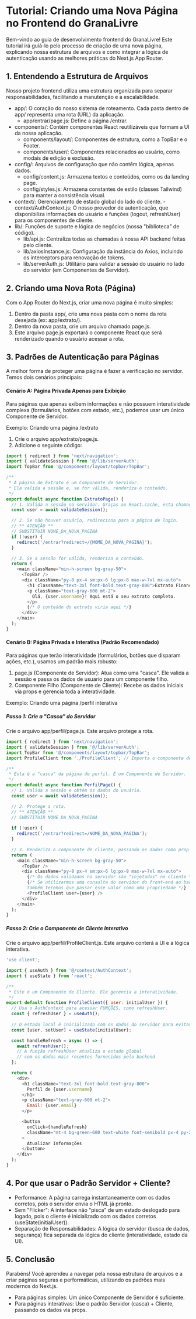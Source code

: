 # Tutorial: Criando uma Nova Página no Frontend do GranaLivre

Bem-vindo ao guia de desenvolvimento frontend do GranaLivre! Este tutorial irá guiá-lo pelo processo de criação de uma nova página, explicando nossa estrutura de arquivos e como integrar a lógica de autenticação usando as melhores práticas do Next.js App Router.

## 1. Entendendo a Estrutura de Arquivos
Nosso projeto frontend utiliza uma estrutura organizada para separar responsabilidades, facilitando a manutenção e a escalabilidade.
  - app/: O coração do nosso sistema de roteamento. Cada pasta dentro de app/ representa uma rota (URL) da aplicação.
    - app/entrar/page.js: Define a página /entrar.
  - components/: Contém componentes React reutilizáveis que formam a UI da nossa aplicação.
    - components/layout/: Componentes de estrutura, como a TopBar e o Footer.
    - components/user/: Componentes relacionados ao usuário, como modais de edição e exclusão.
  - config/: Arquivos de configuração que não contêm lógica, apenas dados.
    - config/content.js: Armazena textos e conteúdos, como os da landing page.
    - config/styles.js: Armazena constantes de estilo (classes Tailwind) para manter a consistência visual.
  - context/: Gerenciamento de estado global do lado do cliente.
    -context/AuthContext.js: O nosso provedor de autenticação, que disponibiliza informações do usuário e funções (logout, refreshUser) para os componentes de cliente.
  - lib/: Funções de suporte e lógica de negócios (nossa "biblioteca" de código).
    - lib/api.js: Centraliza todas as chamadas à nossa API backend feitas pelo cliente.
    - lib/axiosInstance.js: Configuração da instância do Axios, incluindo os interceptors para renovação de tokens.
    - lib/serverAuth.js: Utilitário para validar a sessão do usuário no lado do servidor (em Componentes de Servidor).

## 2. Criando uma Nova Rota (Página)
Com o App Router do Next.js, criar uma nova página é muito simples:
  1. Dentro da pasta app/, crie uma nova pasta com o nome da rota desejada (ex: app/extrato/).
  2. Dentro da nova pasta, crie um arquivo chamado page.js.
  3. Este arquivo page.js exportará o componente React que será renderizado quando o usuário acessar a rota.

## 3. Padrões de Autenticação para Páginas
A melhor forma de proteger uma página é fazer a verificação no servidor. Temos dois cenários principais:

#### Cenário A: Página Privada Apenas para Exibição
Para páginas que apenas exibem informações e não possuem interatividade complexa (formulários, botões com estado, etc.), podemos usar um único Componente de Servidor.

Exemplo: Criando uma página /extrato

1. Crie o arquivo app/extrato/page.js.
2. Adicione o seguinte código:

```js
import { redirect } from 'next/navigation';
import { validateSession } from '@/lib/serverAuth';
import TopBar from '@/components/layout/topbar/TopBar';

/**
 * A página de Extrato é um Componente de Servidor.
 * Ela valida a sessão e, se for válida, renderiza o conteúdo.
 */
export default async function ExtratoPage() {
  // 1. Valida a sessão no servidor. Graças ao React.cache, esta chamada é otimizada.
  const user = await validateSession();

  // 2. Se não houver usuário, redireciona para a página de login.
  // ** ATENÇÃO **
  // SUBSTITUIR NOME_DA_NOVA_PAGINA
  if (!user) {
    redirect('/entrar?redirect=/{MOME_DA_NOVA_PAGINA}');
  }

  // 3. Se a sessão for válida, renderiza o conteúdo.
  return (
    <main className="min-h-screen bg-gray-50">
      <TopBar />
      <div className="py-8 px-4 sm:px-6 lg:px-8 max-w-7xl mx-auto">
        <h1 className="text-3xl font-bold text-gray-800">Extrato Financeiro</h1>
        <p className="text-gray-600 mt-2">
          Olá, {user.username}! Aqui está o seu extrato completo.
        </p>
        {/* O conteúdo do extrato viria aqui */}
      </div>
    </main>
  );
}
```

#### Cenário B: Página Privada e Interativa (Padrão Recomendado)
Para páginas que terão interatividade (formulários, botões que disparam ações, etc.), usamos um padrão mais robusto:

1. page.js (Componente de Servidor): Atua como uma "casca". Ele valida a sessão e passa os dados de usuario para um componente filho.
2. Componente Filho (Componente de Cliente): Recebe os dados iniciais via props e gerencia toda a interatividade.

Exemplo: Criando uma página /perfil interativa

##### Passo 1: Crie a "Casca" do Servidor
Crie o arquivo app/perfil/page.js. Este arquivo protege a rota.

```js
import { redirect } from 'next/navigation';
import { validateSession } from '@/lib/serverAuth';
import TopBar from '@/components/layout/topbar/TopBar';
import ProfileClient from './ProfileClient'; // Importa o componente de cliente

/**
 * Esta é a "casca" da página de perfil. É um Componente de Servidor.
 */
export default async function PerfilPage() {
  // 1. Valida a sessão e obtém os dados do usuário.
  const user = await validateSession();

  // 2. Protege a rota.
  // ** ATENÇÃO **
  // SUBSTITUIR NOME_DA_NOVA_PAGINA
  
  if (!user) {
    redirect('/entrar?redirect=/NOME_DA_NOVA_PAGINA');
  }

  // 3. Renderiza o componente de cliente, passando os dados como prop
  return (
    <main className="min-h-screen bg-gray-50">
      <TopBar />
      <div className="py-8 px-4 sm:px-6 lg:px-8 max-w-7xl mx-auto">
        {/* Os dados validados no servidor são "injetados" no cliente */}
        {/* Se utilizarmos uma consulta do servidor do front-end ao back-end
        também teremos que passar esse valor como uma propriedade */}
        <ProfileClient user={user} />
      </div>
    </main>
  );
}
```

##### Passo 2: Crie o Componente de Cliente Interativo

Crie o arquivo app/perfil/ProfileClient.js. Este arquivo conterá a UI e a lógica interativa.

```js
'use client';

import { useAuth } from '@/context/AuthContext';
import { useState } from 'react';

/**
 * Este é um Componente de Cliente. Ele gerencia a interatividade.
 */
export default function ProfileClient({ user: initialUser }) {
  // Usa o AuthContext para acessar FUNÇÕES, como refreshUser.
  const { refreshUser } = useAuth();
  
  // O estado local é inicializado com os dados do servidor para evitar "flicker".
  const [user, setUser] = useState(initialUser);

  const handleRefresh = async () => {
    await refreshUser();
    // A função refreshUser atualiza o estado global
    // com os dados mais recentes fornecidos pelo backend
  };

  return (
    <div>
      <h1 className="text-3xl font-bold text-gray-800">
        Perfil de {user.username}
      </h1>
      <p className="text-gray-600 mt-2">
        Email: {user.email}
      </p>

      <button
        onClick={handleRefresh}
        className="mt-4 bg-green-600 text-white font-semibold px-4 py-2 rounded-lg hover:bg-green-700"
      >
        Atualizar Informações
      </button>
    </div>
  );
}
```

## 4. Por que usar o Padrão Servidor + Cliente?
- Performance: A página carrega instantaneamente com os dados corretos, pois o servidor envia o HTML já pronto.
- Sem "Flicker": A interface não "pisca" de um estado deslogado para logado, pois o cliente é inicializado com os dados corretos (useState(initialUser)).
- Separação de Responsabilidades: A lógica do servidor (busca de dados, segurança) fica separada da lógica do cliente (interatividade, estado da UI).

## 5. Conclusão
Parabéns! Você aprendeu a navegar pela nossa estrutura de arquivos e a criar páginas seguras e performáticas, utilizando os padrões mais modernos do Next.js.
  - Para páginas simples: Um único Componente de Servidor é suficiente.
  - Para páginas interativas: Use o padrão Servidor (casca) + Cliente, passando os dados via props.
